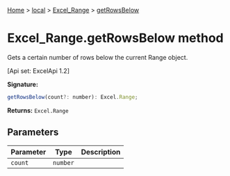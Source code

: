 [Home](./index) &gt; [local](local.md) &gt; [Excel\_Range](local.excel_range.md) &gt; [getRowsBelow](local.excel_range.getrowsbelow.md)

# Excel\_Range.getRowsBelow method

Gets a certain number of rows below the current Range object. 

 \[Api set: ExcelApi 1.2\]

**Signature:**
```javascript
getRowsBelow(count?: number): Excel.Range;
```
**Returns:** `Excel.Range`

## Parameters

|  Parameter | Type | Description |
|  --- | --- | --- |
|  `count` | `number` |  |

